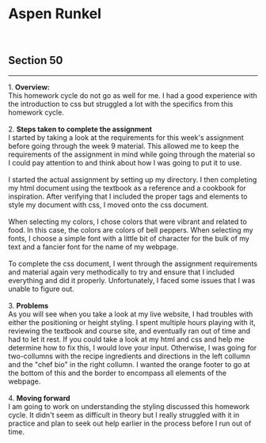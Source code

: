 <h1>Aspen Runkel</h1><br />
<h2>Section 50</h2>
<hr />
1. <strong>Overview:</strong> <br />
This homework cycle do not go as well for me.  I had a good experience with the introduction to css but struggled a lot with the specifics from this homework cycle.<br />
<br />
2. <strong>Steps taken to complete the assignment</strong> <br />
I started by taking a look at the requirements for this week's assignment before going through the week 9 material. This allowed me to keep the requirements of the assignment in mind while going through the material so I could pay attention to and think about how I was going to put it to use. <br />
<br /> I started the actual assignment by  setting up my directory. I then completing my html document using the textbook as a reference and a cookbook for inspiration.  After verifying that I included the proper tags and elements to style my document with css, I moved onto the css document.<br />
<br />When selecting my colors, I chose colors that were vibrant and related to food.  In this case, the colors are colors of bell peppers.  When selecting my fonts, I choose a simple font with a little bit of character for the bulk of my text and a fancier font for the name of my webpage.<br />
<br />To complete the css document, I went through the assignment requirements and material again very methodically to try and ensure that I included everything and did it properly.  Unfortunately, I faced some issues that I was unable to figure out. <br />
<br />
3. <strong>Problems</strong> <br />
As you will see when you take a look at my live website, I had troubles with either the positioning or height styling.  I spent multiple hours playing with it, reviewing the textbook and course site, and eventually ran out of time and had to let it rest.  If you could take a look at my html and css and help me determine how to fix this, I would love your input.  Otherwise, I was going for two-collumns with the recipe ingredients and directions in the left collumn and the "chef bio" in the right collumn.  I wanted the orange footer to go at the bottom of this and the border to encompass all elements of the webpage.<br />
<br />
4. <strong>Moving forward</strong> <br />
I am going to work on understanding the styling discussed this homework cycle.  It didn't seem as difficult in theory but I really struggled with it in practice and plan to seek out help earlier in the process before I run out of time. <br />
